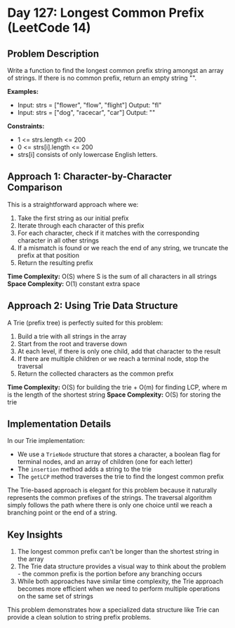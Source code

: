 # Day 127: Longest Common Prefix (LeetCode 14)

## Problem Description

Write a function to find the longest common prefix string amongst an array of strings. If there is no common prefix, return an empty string "".

**Examples:**

- Input: strs = ["flower", "flow", "flight"]
  Output: "fl"
- Input: strs = ["dog", "racecar", "car"]
  Output: ""

**Constraints:**

- 1 <= strs.length <= 200
- 0 <= strs[i].length <= 200
- strs[i] consists of only lowercase English letters.

## Approach 1: Character-by-Character Comparison

This is a straightforward approach where we:

1. Take the first string as our initial prefix
2. Iterate through each character of this prefix
3. For each character, check if it matches with the corresponding character in all other strings
4. If a mismatch is found or we reach the end of any string, we truncate the prefix at that position
5. Return the resulting prefix

**Time Complexity:** O(S) where S is the sum of all characters in all strings
**Space Complexity:** O(1) constant extra space

## Approach 2: Using Trie Data Structure

A Trie (prefix tree) is perfectly suited for this problem:

1. Build a trie with all strings in the array
2. Start from the root and traverse down
3. At each level, if there is only one child, add that character to the result
4. If there are multiple children or we reach a terminal node, stop the traversal
5. Return the collected characters as the common prefix

**Time Complexity:** O(S) for building the trie + O(m) for finding LCP, where m is the length of the shortest string
**Space Complexity:** O(S) for storing the trie

## Implementation Details

In our Trie implementation:

- We use a `TrieNode` structure that stores a character, a boolean flag for terminal nodes, and an array of children (one for each letter)
- The `insertion` method adds a string to the trie
- The `getLCP` method traverses the trie to find the longest common prefix

The Trie-based approach is elegant for this problem because it naturally represents the common prefixes of the strings. The traversal algorithm simply follows the path where there is only one choice until we reach a branching point or the end of a string.

## Key Insights

1. The longest common prefix can't be longer than the shortest string in the array
2. The Trie data structure provides a visual way to think about the problem - the common prefix is the portion before any branching occurs
3. While both approaches have similar time complexity, the Trie approach becomes more efficient when we need to perform multiple operations on the same set of strings

This problem demonstrates how a specialized data structure like Trie can provide a clean solution to string prefix problems.
